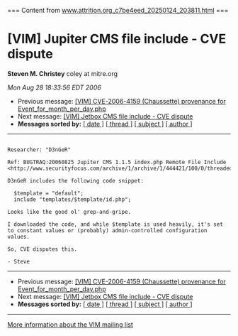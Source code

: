 === Content from www.attrition.org_c7be4eed_20250124_203811.html ===

# [VIM] Jupiter CMS file include - CVE dispute

**Steven M. Christey**
coley at mitre.org

*Mon Aug 28 18:33:56 EDT 2006*

* Previous message: [[VIM] CVE-2006-4159 (Chaussette) provenance for Event\_for\_month\_per\_day.php](000995.html)
* Next message: [[VIM] Jetbox CMS file include - CVE dispute](000997.html)
* **Messages sorted by:**
  [[ date ]](date.html#996)
  [[ thread ]](thread.html#996)
  [[ subject ]](subject.html#996)
  [[ author ]](author.html#996)

---

```

Researcher: "D3nGeR"

Ref: BUGTRAQ:20060825 Jupiter CMS 1.1.5 index.php Remote File Include
<http://www.securityfocus.com/archive/1/archive/1/444421/100/0/threaded>

D3nGeR includes the following code snippet:

  $template = "default";
  include "templates/$template/id.php";

Looks like the good ol' grep-and-gripe.

I downloaded the code, and while $template is used heavily, it's set
to constant values or (probably) admin-controlled configuration
values.

So, CVE disputes this.

- Steve

```

---

* Previous message: [[VIM] CVE-2006-4159 (Chaussette) provenance for Event\_for\_month\_per\_day.php](000995.html)
* Next message: [[VIM] Jetbox CMS file include - CVE dispute](000997.html)
* **Messages sorted by:**
  [[ date ]](date.html#996)
  [[ thread ]](thread.html#996)
  [[ subject ]](subject.html#996)
  [[ author ]](author.html#996)

---

[More information about the VIM
mailing list](http://www.attrition.org/mailman/listinfo/vim)


